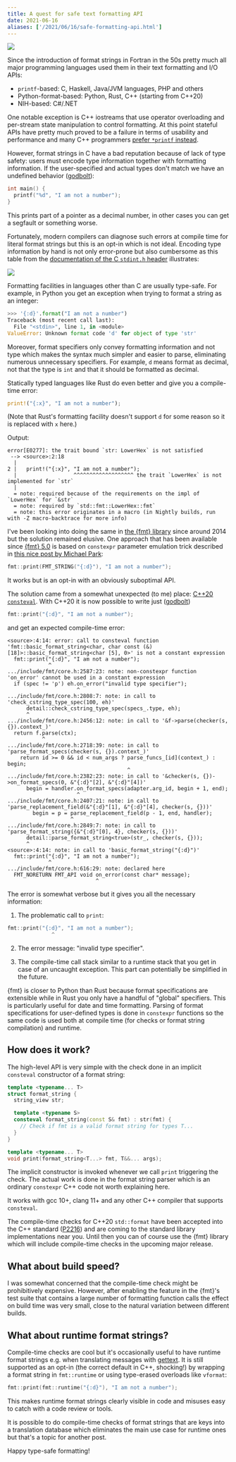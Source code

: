 ```yaml
---
title: A quest for safe text formatting API
date: 2021-06-16
aliases: ['/2021/06/16/safe-formatting-api.html']
---
```


![](/img/safety.jpg#floatright)

Since the introduction of format strings in Fortran in the 50s pretty much all
major programming languages used them in their text formatting and I/O APIs:

* `printf`-based: C, Haskell, Java/JVM languages, PHP and others
* Python-format-based: Python, Rust, C++ (starting from C++20)
* NIH-based: C#/.NET

One notable exception is C++ iostreams that use operator overloading and
per-stream state manipulation to control formatting. At this point stateful APIs
have pretty much proved to be a failure in terms of usability and performance
and many C++ programmers [prefer `*printf` instead](
https://stackoverflow.com/q/2872543/471164).

However, format strings in C have a bad reputation because of lack of type
safety: users must encode type information together with formatting information.
If the user-specified and actual types don't match we have an undefined
behavior ([godbolt](https://godbolt.org/z/aYqE493b9)):

```c
int main() {
  printf("%d", "I am not a number");
}
```
This prints part of a pointer as a decimal number, in other cases you can get
a segfault or something worse.

Fortunately, modern compilers can diagnose such errors at compile time
for literal format strings but this is an opt-in which is not ideal.
Encoding type information by hand is not only error-prone but also cumbersome as
this table from the [documentation of the C `stdint.h` header](
https://en.cppreference.com/w/c/types/integer) illustrates: 

![](/img/printf.png)

Formatting facilities in languages other than C are usually type-safe.
For example, in Python you get an exception when trying to format a string as
an integer:

```python
>>> '{:d}'.format("I am not a number")
Traceback (most recent call last):
  File "<stdin>", line 1, in <module>
ValueError: Unknown format code 'd' for object of type 'str'
```

Moreover, format specifiers only convey formatting information and not type
which makes the syntax much simpler and easier to parse, eliminating numerous
unnecessary specifiers. For example, `d` means format as decimal, not that the
type is `int` and that it should be formatted as decimal.

Statically typed languages like Rust do even better and give you a compile-time
error:

```rust
print!("{:x}", "I am not a number");
```
(Note that Rust's formatting facility doesn't support `d` for some reason so it
is replaced with `x` here.)

Output:
```
error[E0277]: the trait bound `str: LowerHex` is not satisfied
 --> <source>:2:18
  |
2 |   print!("{:x}", "I am not a number");
  |                  ^^^^^^^^^^^^^^^^^^^ the trait `LowerHex` is not implemented for `str`
  |
  = note: required because of the requirements on the impl of `LowerHex` for `&str`
  = note: required by `std::fmt::LowerHex::fmt`
  = note: this error originates in a macro (in Nightly builds, run with -Z macro-backtrace for more info)
```

I've been looking into doing the same in [the {fmt} library](
https://github.com/fmtlib/fmt) since around 2014 but the solution remained
elusive. One approach that has been available since [{fmt} 5.0](
https://github.com/fmtlib/fmt/releases/tag/5.0.0) is based on `constexpr` 
parameter emulation trick described in [this nice post by Michael Park](
https://mpark.github.io/programming/2017/05/26/constexpr-function-parameters/):

```c++
fmt::print(FMT_STRING("{:d}"), "I am not a number");
```
It works but is an opt-in with an obviously suboptimal API.

The solution came from a somewhat unexpected (to me) place: [C++20 `consteval`](
https://en.cppreference.com/w/cpp/language/consteval).
With C++20 it is now possible to write just ([godbolt](
https://godbolt.org/z/aWEhsTMPW))

```c++
fmt::print("{:d}", "I am not a number");
```
and get an expected compile-time error:

```
<source>:4:14: error: call to consteval function 'fmt::basic_format_string<char, char const (&)[18]>::basic_format_string<char [5], 0>' is not a constant expression
  fmt::print("{:d}", "I am not a number");
             ^
.../include/fmt/core.h:2587:23: note: non-constexpr function 'on_error' cannot be used in a constant expression
  if (spec != 'p') eh.on_error("invalid type specifier");
                      ^
.../include/fmt/core.h:2808:7: note: in call to 'check_cstring_type_spec(100, eh)'
      detail::check_cstring_type_spec(specs_.type, eh);
      ^
.../include/fmt/core.h:2456:12: note: in call to '&f->parse(checker(s, {}).context_)'
  return f.parse(ctx);
           ^
.../include/fmt/core.h:2718:39: note: in call to 'parse_format_specs(checker(s, {}).context_)'
    return id >= 0 && id < num_args ? parse_funcs_[id](context_) : begin;
                                      ^
.../include/fmt/core.h:2382:23: note: in call to '&checker(s, {})->on_format_specs(0, &"{:d}"[2], &"{:d}"[4])'
      begin = handler.on_format_specs(adapter.arg_id, begin + 1, end);
                      ^
.../include/fmt/core.h:2407:21: note: in call to 'parse_replacement_field(&"{:d}"[1], &"{:d}"[4], checker(s, {}))'
        begin = p = parse_replacement_field(p - 1, end, handler);
                    ^
.../include/fmt/core.h:2849:7: note: in call to 'parse_format_string({&"{:d}"[0], 4}, checker(s, {}))'
      detail::parse_format_string<true>(str_, checker(s, {}));
      ^
<source>:4:14: note: in call to 'basic_format_string("{:d}")'
  fmt::print("{:d}", "I am not a number");
             ^
.../include/fmt/core.h:616:29: note: declared here
  FMT_NORETURN FMT_API void on_error(const char* message);
                            ^
```

The error is somewhat verbose but it gives you all the necessary information:

1. The problematic call to `print`:
```c++
fmt::print("{:d}", "I am not a number");
              ^
```

2. The error message: "invalid type specifier".

3. The compile-time call stack similar to a runtime stack that you get in case
  of an uncaught exception. This part can potentially be simplified in the
  future.

{fmt} is closer to Python than Rust because format specifications are
extensible while in Rust you only have a handful of "global" specifiers.
This is particularly useful for date and time formatting. Parsing of format
specifications for user-defined types is done in `constexpr` functions so the
same code is used both at compile time (for checks or format string compilation)
and runtime.

## How does it work?

The high-level API is very simple with the check done in an implicit `consteval`
constructor of a format string:

```c++
template <typename... T>
struct format_string {
  string_view str;

  template <typename S>
  consteval format_string(const S& fmt) : str(fmt) {
    // Check if fmt is a valid format string for types T...
  }
}

template <typename... T>
void print(format_string<T...> fmt, T&&... args);
```
The implicit constructor is invoked whenever we call `print` triggering the
check. The actual work is done in the format string parser which is an ordinary
`constexpr` C++ code not worth explaining here.

It works with gcc 10+, clang 11+ and any other C++ compiler that supports
`consteval`.

The compile-time checks for C++20 `std::format` have been accepted into the C++
standard ([P2216](
http://www.open-std.org/jtc1/sc22/wg21/docs/papers/2021/p2216r3.html])) and are
coming to the standard library implementations near you. Until then you can
of course use the {fmt} library which will include compile-time checks in the
upcoming major release.

## What about build speed?

I was somewhat concerned that the compile-time check might be prohibitively
expensive. However, after enabling the feature in the {fmt}'s test suite that
contains a large number of formatting function calls the effect on build time
was very small, close to the natural variation between different builds.

## What about runtime format strings?

Compile-time checks are cool but it's occasionally useful to have runtime format
strings e.g. when translating messages with [gettext](
https://www.gnu.org/software/gettext/). It is still supported as an opt-in
(the correct default in C++, shocking!) by wrapping a format string in
`fmt::runtime` or using type-erased overloads like `vformat`:

```c++
fmt::print(fmt::runtime("{:d}"), "I am not a number");
```

This makes runtime format strings clearly visible in code and misuses easy to
catch with a code review or tools.

It is possible to do compile-time checks of format strings that are keys into
a translation database which eliminates the main use case for runtime ones but
that's a topic for another post.

Happy type-safe formatting!